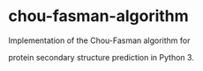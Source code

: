 # chou-fasman-algorithm

Implementation of the Chou-Fasman algorithm for 

protein secondary structure prediction in Python 3.